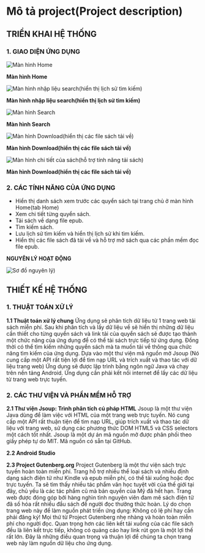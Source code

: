 # Mô tả project(Project description)
## **TRIỂN KHAI HỆ THỐNG**
### **1. GIAO DIỆN ỨNG DỤNG**

![Màn hình Home](https://lh3.googleusercontent.com/d/1Y6VMxpzJwAlk93cLGFZKh0U33AyvM8v2)		

**Màn hình Home**

![Màn hình nhập liệu search(hiển thị lịch sử tìm kiếm)](https://lh3.googleusercontent.com/d/1v1bOn54niuTKyIbfbeC2H0Nbvod_A_Gh)	

**Màn hình nhập liệu search(hiển thị lịch sử tìm kiếm)**

![Màn hình Search](https://lh3.googleusercontent.com/d/1Q3Mk2YDjb0TeOAN7vokWHFwX2BiLenW6)	

**Màn hình Search**

![Màn hình Download(hiển thị các file sách tải về)](https://lh3.googleusercontent.com/d/1YzgpvQKN1Ypk4wcowt15yB4OYZwi8CqT)	

**Màn hình Download(hiển thị các file sách tải về)**

![Màn hình chi tiết của sách(hỗ trợ tính năng tải sách)](https://lh3.googleusercontent.com/d/1hq8jzUPxch4A-hVFrwLWSFhnsLU9YO0K)	

**Màn hình Download(hiển thị các file sách tải về)**

### **2. CÁC TÍNH NĂNG CỦA ỨNG DỤNG**
- Hiển thị danh sách xem trước các quyển sách tại trang chủ ở màn hình Home(tab Home)
- Xem chi tiết từng quyển sách.
- Tải sách về dạng file epub.
- Tìm kiếm sách.
- Lưu lịch sử tìm kiếm và hiển thị lịch sử khi tìm kiếm.
- Hiển thị các file sách đã tải về và hỗ trợ mở sách qua các phần mềm đọc file epub.
  
**NGUYÊN LÝ HOẠT ĐỘNG**

![Sơ đồ nguyên lý)](https://lh3.googleusercontent.com/d/1ZO5gvN0fUtjfvK0RKLpKCllwfRr8W-ZZ)	

## **THIẾT KẾ HỆ THỐNG**
### **1. THUẬT TOÁN XỬ LÝ**
**1.1 Thuật toán xử lý chung**
	Ứng dụng sẽ phân tích dữ liệu từ 1 trang web tải sách miễn phí. Sau khi phân tích và lấy dữ liệu về sẽ hiển thị những dữ liệu cần thiết cho từng quyển sách và link tải của quyển sách sẽ được tạo thành một chức năng của ứng dụng để có thể tải sách trực tiếp từ ứng dụng. Đồng thời có thể tìm kiếm những quyển sách mà ta muốn tải về thông qua chức năng tìm kiếm của ứng dụng.
Dựa vào một thư viện mã nguồn mở Jsoup (Nó cung cấp một API rất tiện lợi để tìm nạp URL và trích xuất và thao tác với dữ liệu trang web)
Ứng dụng sẽ được lập trình bằng ngôn ngữ Java và chạy trên nền tảng Android.
Ứng dụng cần phải kết nối internet để lấy các dữ liệu từ trang web trực tuyến.
### **2. CÁC THƯ VIỆN VÀ PHẦN MỀM HỖ TRỢ**
**2.1 Thư viện Jsoup: Trình phân tích cú pháp HTML**
	Jsoup là một thư viện Java dùng để làm việc với HTML của một trang web trực tuyến. Nó cung cấp một API rất thuận tiện để tìm nạp URL, giúp trích xuất và thao tác dữ liệu với trang web, sử dụng các phương thức DOM HTML5 và CSS selectors một cách tốt nhất.
	Jsoup là một dự án mã nguồn mở được phân phối theo giấy phép tự do MIT. Mã nguồn có sẵn tại GitHub.
	
**2.2 Android Studio**

**2.3 Project Gutenberg.org**
	Project Gutenberg là một thư viện sách trực tuyến hoàn toàn miễn phí. Trang hỗ trợ nhiều thể loại sách và nhiều định dạng sách điện tử như Kindle và epub miễn phí, có thể tải xuống hoặc đọc trực tuyến. Ta sẽ tìm thấy nhiều tác phẩm văn học tuyệt vời của thế giới tại đây, chủ yếu là các tác phẩm cũ mà bản quyền của Mỹ đã hết hạn. Trang web được đóng góp bởi hàng nghìn tình nguyện viên đam mê  sách điện tử đã số hóa rất nhiều đầu sách để người đọc thưởng thức hoàn.
	Lý do chọn trang web này để làm nguồn phát triển ứng dụng:
	Không có lệ phí hay cần phải đăng ký! Mọi thứ từ Project Gutenberg nhẹ nhàng và hoàn toàn miễn phí cho người đọc. Quan trọng hơn các liên kết tải xuống của các file sách đều là liên kết trực tiếp, không có quảng cáo hay link rút gọn là một lợi thế rất lớn. Đây là những điều quan trọng và thuận lợi để chúng ta chọn trang web này làm nguồn dữ liệu cho ứng dụng.


